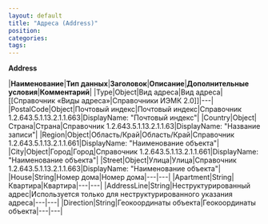 ```yaml
---
layout: default
title: "Адреса (Address)"
position: 
categories: 
tags: 
---
```


**Address**

|**Наименование**|**Тип данных**|**Заголовок**|**Описание**|**Дополнительные условия**|**Комментарий**|
|Type|Object|Вид адреса|Вид адреса|[[Справочник «Виды адреса»|Справочники ИЭМК 2.0]]|---|
|PostalCode|Object|Почтовый индекс|Почтовый индекс|Справочник 1.2.643.5.1.13.2.1.1.663|DisplayName: "Почтовый индекс"|
|Country|Object|Страна|Страна|Справочник 1.2.643.5.1.13.2.1.1.63|DisplayName: "Название записи"|
|Region|Object|Область/Край|Область/Край|Справочник 1.2.643.5.1.13.2.1.1.661|DisplayName: "Наименование объекта"|
|City|Object|Город|Город|Справочник 1.2.643.5.1.13.2.1.1.661|DisplayName: "Наименование объекта"|
|Street|Object|Улица|Улица|Справочник 1.2.643.5.1.13.2.1.1.663|DisplayName: "Наименование объекта"|
|House|String|Номер дома|Номер дома|---|---|
|Apartment|String|Квартира|Квартира|---|---|
|AddressLine|String|Неструктурированный адрес|Используется только для неструктурированного указания адреса|---|---|
|Direction|String|Геокоординаты объекта|Геокоординаты объекта|---|---|

